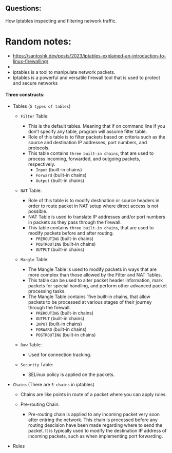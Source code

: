 ## Questions:
How Iptables inspecting and filtering network traffic.


# Random notes:

- https://santoshk.dev/posts/2023/iptables-explained-an-introduction-to-linux-firewalling/
- 
- iptables is a tool to manipulate network packets.
- Iptables is a powerful and versatile firewall tool that is used to protect and secure networks


#### Three constructs:

- Tables  (`5 types of tables`)
    - `Filter` Table:
        - This is the default tables. Meaning that if on command line if you don’t specify any table, program will assume filter table.
        - Role of this table is to filter packets based on criteria such as the source and destination IP addresses, port numbers, and protocols.
        - This table contains `three built-in chains`, that are used to process incoming, forwarded, and outgoing packets, respectively.
            - `Input` (built-in chains)
            - `Forward` (built-in chains)
            - `Output` (built-in chains)

    - `NAT` Table:
        - Role of this table is to modify destination or source headers in order to route packet in NAT setup where direct access is not possible.
        - NAT Table is used to translate IP addresses and/or port numbers in packets as they pass through the firewall.
        - This table contains `three built-in chains`, that are used to modify packets before and after routing.
            - `PREROUTING` (built-in chains)
            - `POSTROUTING` (built-in chains)
            - `OUTPUT` (built-in chains)

    - `Mangle` Table:
        - The Mangle Table is used to modify packets in ways that are more complex than those allowed by the Filter and NAT Tables.
        - This table can be used to alter packet header information, mark packets for special handling, and perform other advanced packet processing tasks.
        - The Mangle Table contains `five built-in chains, that allow packets to be processed at various stages of their journey through the firewall.
            - `PREROUTING` (built-in chains)
            - `OUTPUT` (built-in chains)
            - `INPUT` (built-in chains)
            - `FORWARD` (built-in chains)
            - `POSTROUTING` (built-in chains)

    - `Raw` Table:
        - Used for connection tracking.

    - `Security` Table:
        - SELinux policy is applied on the packets.


- `Chains` (There are `5 chains` in iptables)
    - Chains are like points in route of a packet where you can apply rules.

    - Pre-routing Chain:
        - Pre-routing chain is applied to any incoming packet very soon after entring the network. This chain is processed before any routing descision have been made regarding where to send the packet. It is typically used to modify the destination IP address of incoming packets, such as when implementing port forwarding.


        


- Rules

